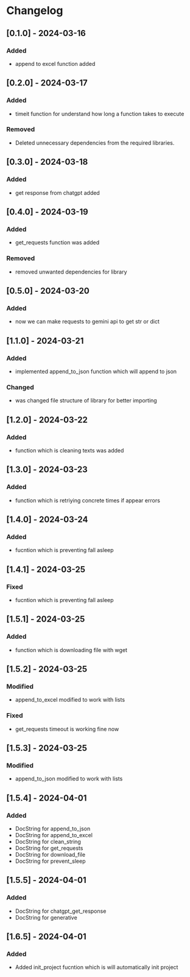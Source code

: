 # Changelog

## [0.1.0] - 2024-03-16
### Added
- append to excel function added

## [0.2.0] - 2024-03-17
### Added
- timeit function for understand how long a function takes to execute

### Removed
- Deleted unnecessary dependencies from the required libraries.

## [0.3.0] - 2024-03-18
### Added
- get response from chatgpt added

## [0.4.0] - 2024-03-19
### Added
- get_requests function was added

### Removed
- removed unwanted dependencies for library

## [0.5.0] - 2024-03-20
### Added
- now we can make requests to gemini api to get str or dict

## [1.1.0] - 2024-03-21
### Added
- implemented append_to_json function which will append to json

### Changed
- was changed file structure of library for better importing

## [1.2.0] - 2024-03-22
### Added
- function which is cleaning texts was added

## [1.3.0] - 2024-03-23
### Added
- function which is retriying concrete times if appear errors

## [1.4.0] - 2024-03-24
### Added
- fucntion which is preventing fall asleep

## [1.4.1] - 2024-03-25
### Fixed
- fucntion which is preventing fall asleep

## [1.5.1] - 2024-03-25
### Added
- function which is downloading file with wget

## [1.5.2] - 2024-03-25
### Modified
- append_to_excel modified to work with lists

### Fixed
- get_requests timeout is working fine now

## [1.5.3] - 2024-03-25
### Modified
- append_to_json modified to work with lists

## [1.5.4] - 2024-04-01
### Added
- DocString for append_to_json
- DocString for append_to_excel
- DocString for clean_string
- DocString for get_requests
- DocString for download_file
- DocString for prevent_sleep

## [1.5.5] - 2024-04-01
### Added
- DocString for chatgpt_get_response
- DocString for generative

## [1.6.5] - 2024-04-01
### Added
- Added init_project fucntion which is will automatically init project